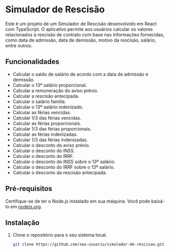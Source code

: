 # Simulador de Rescisão

Este é um projeto de um Simulador de Rescisão desenvolvido em React com TypeScript. O aplicativo permite aos usuários calcular os valores relacionados à rescisão de contrato com base nas informações fornecidas, como data de admissão, data de demissão, motivo da rescisão, salário, entre outros.

## Funcionalidades

- Calcular o saldo de salário de acordo com a data de admissão e demissão.
- Calcular o 13º salário proporcional.
- Calcular a remuneração do aviso prévio.
- Calcular a rescisão antecipada.
- Calcular o salário família.
- Calcular o 13º salário indenizado.
- Calcular as férias vencidas.
- Calcular 1/3 das férias vencidas.
- Calcular as férias proporcionais.
- Calcular 1/3 das férias proporcionais.
- Calcular as férias indenizadas.
- Calcular 1/3 das férias indenizadas.
- Calcular o desconto do aviso prévio.
- Calcular o desconto do INSS.
- Calcular o desconto do IRRF.
- Calcular o desconto do INSS sobre o 13º salário.
- Calcular o desconto do IRRF sobre o 13º salário.
- Calcular o desconto da rescisão antecipada.

## Pré-requisitos

Certifique-se de ter o Node.js instalado em sua máquina. Você pode baixá-lo em [nodejs.org](https://nodejs.org/).

## Instalação

1. Clone o repositório para o seu sistema local.
   ```bash
   git clone https://github.com/seu-usuario/simulador-de-rescisao.git
